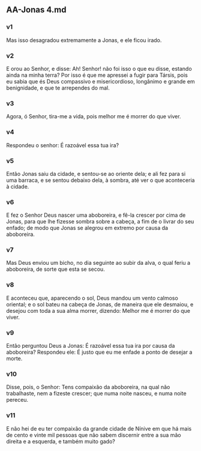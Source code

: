 ## AA-Jonas 4.md
### v1
 Mas isso desagradou extremamente a Jonas, e ele ficou irado.
### v2
 E orou ao Senhor, e disse: Ah! Senhor! não foi isso o que eu disse, estando ainda na minha terra? Por isso é que me apressei a fugir para Társis, pois eu sabia que és Deus compassivo e misericordioso, longânimo e grande em benignidade, e que te arrependes do mal.
### v3
 Agora, ó Senhor, tira-me a vida, pois melhor me é morrer do que viver.
### v4
 Respondeu o senhor: É razoável essa tua ira?
### v5
 Então Jonas saiu da cidade, e sentou-se ao oriente dela; e ali fez para si uma barraca, e se sentou debaixo dela, à sombra, até ver o que aconteceria à cidade.
### v6
 E fez o Senhor Deus nascer uma aboboreira, e fê-la crescer por cima de Jonas, para que lhe fizesse sombra sobre a cabeça, a fim de o livrar do seu enfado; de modo que Jonas se alegrou em extremo por causa da aboboreira.
### v7
 Mas Deus enviou um bicho, no dia seguinte ao subir da alva, o qual feriu a aboboreira, de sorte que esta se secou.
### v8
 E aconteceu que, aparecendo o sol, Deus mandou um vento calmoso oriental; e o sol bateu na cabeça de Jonas, de maneira que ele desmaiou, e desejou com toda a sua alma morrer, dizendo: Melhor me é morrer do que viver.
### v9
 Então perguntou Deus a Jonas: É razoável essa tua ira por causa da aboboreira? Respondeu ele: É justo que eu me enfade a ponto de desejar a morte.
### v10
 Disse, pois, o Senhor: Tens compaixão da aboboreira, na qual não trabalhaste, nem a fizeste crescer; que numa noite nasceu, e numa noite pereceu.
### v11
 E não hei de eu ter compaixão da grande cidade de Nínive em que há mais de cento e vinte mil pessoas que não sabem discernir entre a sua mão direita e a esquerda, e também muito gado?
